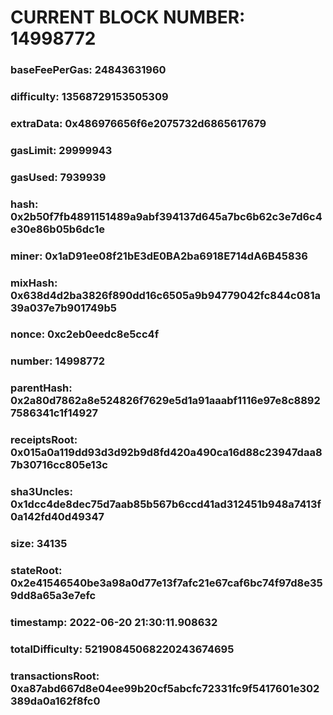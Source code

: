 # CURRENT BLOCK NUMBER: 14998772

### baseFeePerGas: 24843631960
### difficulty: 13568729153505309
### extraData: 0x486976656f6e2075732d6865617679
### gasLimit: 29999943
### gasUsed: 7939939
### hash: 0x2b50f7fb4891151489a9abf394137d645a7bc6b62c3e7d6c4e30e86b05b6dc1e
### miner: 0x1aD91ee08f21bE3dE0BA2ba6918E714dA6B45836
### mixHash: 0x638d4d2ba3826f890dd16c6505a9b94779042fc844c081a39a037e7b901749b5
### nonce: 0xc2eb0eedc8e5cc4f
### number: 14998772
### parentHash: 0x2a80d7862a8e524826f7629e5d1a91aaabf1116e97e8c88927586341c1f14927
### receiptsRoot: 0x015a0a119dd93d3d92b9d8fd420a490ca16d88c23947daa87b30716cc805e13c
### sha3Uncles: 0x1dcc4de8dec75d7aab85b567b6ccd41ad312451b948a7413f0a142fd40d49347
### size: 34135
### stateRoot: 0x2e41546540be3a98a0d77e13f7afc21e67caf6bc74f97d8e359dd8a65a3e7efc
### timestamp: 2022-06-20 21:30:11.908632
### totalDifficulty: 52190845068220243674695
### transactionsRoot: 0xa87abd667d8e04ee99b20cf5abcfc72331fc9f5417601e302389da0a162f8fc0
